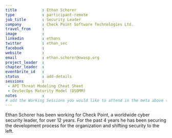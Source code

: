 ```yaml
---
title           : Ethan Schorer
type            : participant-remote
job_title       : Security Leader
company         : Check Point Software Technologies Ltd.
travel_from     :
image           : 
linkedin        : ethans
twitter         : ethan_sec
facebook        :
website         :
email           : ethan.schorer@owasp.org
project_leader  :
chapter_leader  :
eventbrite_id   :
status          : add-details
sessions        :
 - API Threat Modeling Cheat Sheet
 - DevSecOps Maturity Model (DSOMM)
notes           :
# add the Working Sessions you would like to attend in the meta above (use the session's title) e.g. sessions (one per line): -Security Playbooks Diagrams -Hackathon Daily Sessions
---
```


Ethan Schorer has been working for Check Point, a worldwide cyber security leader, for over 12 years. For the past 4 years he has been securing the development process for the organization and shifting security to the left.
